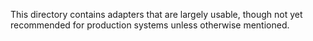 This directory contains adapters that are largely usable, though not yet recommended for production
systems unless otherwise mentioned.